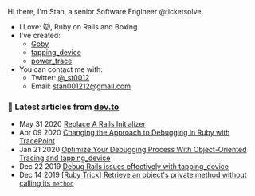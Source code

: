 Hi there, I'm Stan, a senior Software Engineer @ticketsolve. 

- I Love: 🐱, Ruby on Rails and Boxing. 
- I've created:
  - [Goby](https://github.com/goby-lang/goby)
  - [tapping_device](https://github.com/st0012/tapping_device)
  - [power_trace](https://github.com/st0012/power_trace)
- You can contact me with:
  - Twitter: [@_st0012](https://twitter.com/_st0012)
  - Email: stan001212@gmail.com

### 📝 Latest articles from [dev.to](https://dev.to/st0012)


* May 31 2020 [Replace A Rails Initializer](https://dev.to/st0012/how-to-replace-a-rails-initializer-30n0) 
* Apr 09 2020 [Changing the Approach to Debugging in Ruby with TracePoint](https://dev.to/appsignal/changing-the-approach-to-debugging-in-ruby-with-tracepoint-45k9) 
* Jan 21 2020 [Optimize Your Debugging Process With Object-Oriented Tracing and tapping_device](https://dev.to/st0012/optimize-your-debugging-process-with-object-oriented-tracing-and-tappingdevice-39c6) 
* Dec 22 2019 [Debug Rails issues effectively with tapping_device](https://dev.to/st0012/debug-rails-issues-effectively-with-tappingdevice-c7c) 
* Dec 14 2019 [[Ruby Trick] Retrieve an object's private method without calling its `method`](https://dev.to/st0012/ruby-trick-retrieve-an-object-s-method-without-calling-its-method-12f) 

